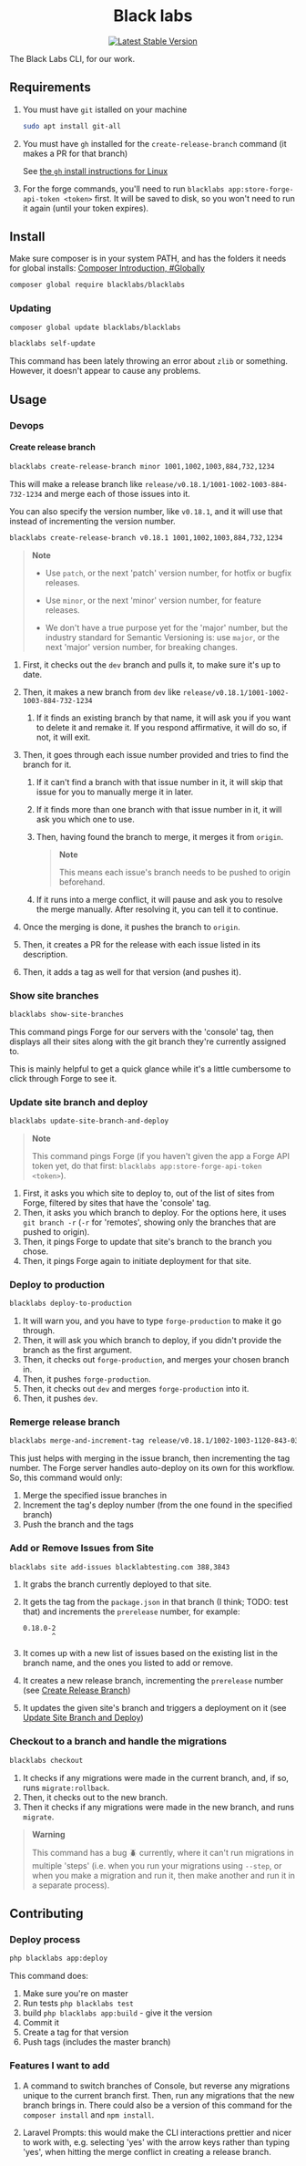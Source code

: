 <h1 align="center">Black labs</h1>

<p align="center">
  <a href="https://packagist.org/packages/blacklabs/blacklabs"><img src="https://img.shields.io/packagist/v/blacklabs/blacklabs.svg?label=stable" alt="Latest Stable Version"></a>
</p>

The Black Labs CLI, for our work.

## Requirements

1. You must have `git` istalled on your machine

    ```sh
    sudo apt install git-all
    ```

2. You must have `gh` installed for the `create-release-branch` command (it makes a PR for that branch)

    See [the `gh` install instructions for Linux](https://github.com/cli/cli/blob/trunk/docs/install_linux.md)

3. For the forge commands, you'll need to run `blacklabs app:store-forge-api-token <token>` first. It will be saved to disk, so you won't need to run it again (until your token expires).

## Install

Make sure composer is in your system PATH, and has the folders it needs for global installs: [Composer Introduction, #Globally](https://getcomposer.org/doc/00-intro.md#globally)

```sh
composer global require blacklabs/blacklabs
```

### Updating

```sh
composer global update blacklabs/blacklabs
```

```sh
blacklabs self-update
```

This command has been lately throwing an error about `zlib` or something. However, it doesn't appear to cause any problems.

## Usage

### Devops

#### Create release branch

```sh
blacklabs create-release-branch minor 1001,1002,1003,884,732,1234
```

This will make a release branch like `release/v0.18.1/1001-1002-1003-884-732-1234` and merge each of those issues into it.

You can also specify the version number, like `v0.18.1`, and it will use that instead of incrementing the version number.

```sh
blacklabs create-release-branch v0.18.1 1001,1002,1003,884,732,1234
```

> **Note**
>
> -   Use `patch`, or the next 'patch' version number, for hotfix or bugfix releases.
>
> -   Use `minor`, or the next 'minor' version number, for feature releases.
>
> -   We don't have a true purpose yet for the 'major' number, but the industry standard for Semantic Versioning is: use `major`, or the next 'major' version number, for breaking changes.

1. First, it checks out the `dev` branch and pulls it, to make sure it's up to date.
2. Then, it makes a new branch from `dev` like `release/v0.18.1/1001-1002-1003-884-732-1234`
    1. If it finds an existing branch by that name, it will ask you if you want to delete it and remake it. If you respond affirmative, it will do so, if not, it will exit.
3. Then, it goes through each issue number provided and tries to find the branch for it.

    1. If it can't find a branch with that issue number in it, it will skip that issue for you to manually merge it in later.
    2. If it finds more than one branch with that issue number in it, it will ask you which one to use.
    3. Then, having found the branch to merge, it merges it from `origin`.

        > **Note**
        >
        > This means each issue's branch needs to be pushed to origin beforehand.

    4. If it runs into a merge conflict, it will pause and ask you to resolve the merge manually. After resolving it, you can tell it to continue.

4. Once the merging is done, it pushes the branch to `origin`.
5. Then, it creates a PR for the release with each issue listed in its description.
6. Then, it adds a tag as well for that version (and pushes it).

### Show site branches

```sh
blacklabs show-site-branches
```

This command pings Forge for our servers with the 'console' tag, then displays all their sites along with the git branch they're currently assigned to.

This is mainly helpful to get a quick glance while it's a little cumbersome to click through Forge to see it.

### Update site branch and deploy

```sh
blacklabs update-site-branch-and-deploy
```

> **Note**
>
> This command pings Forge (if you haven't given the app a Forge API token yet, do that first: `blacklabs app:store-forge-api-token <token>`).

1. First, it asks you which site to deploy to, out of the list of sites from Forge, filtered by sites that have the 'console' tag.
2. Then, it asks you which branch to deploy. For the options here, it uses `git branch -r` (`-r` for 'remotes', showing only the branches that are pushed to origin).
3. Then, it pings Forge to update that site's branch to the branch you chose.
4. Then, it pings Forge again to initiate deployment for that site.

### Deploy to production

```sh
blacklabs deploy-to-production
```

1. It will warn you, and you have to type `forge-production` to make it go through.
2. Then, it will ask you which branch to deploy, if you didn't provide the branch as the first argument.
3. Then, it checks out `forge-production`, and merges your chosen branch in.
4. Then, it pushes `forge-production`.
5. Then, it checks out `dev` and merges `forge-production` into it.
6. Then, it pushes `dev`.

### Remerge release branch

```sh
blacklabs merge-and-increment-tag release/v0.18.1/1002-1003-1120-843-034 843,034
```

This just helps with merging in the issue branch, then incrementing the tag number. The Forge server handles auto-deploy on its own for this workflow. So, this command would only:

1. Merge the specified issue branches in
2. Increment the tag's deploy number (from the one found in the specified branch)
3. Push the branch and the tags

### Add or Remove Issues from Site

```sh
blacklabs site add-issues blacklabtesting.com 388,3843
```

1. It grabs the branch currently deployed to that site.
2. It gets the tag from the `package.json` in that branch (I think; TODO: test that) and increments the `prerelease` number, for example:

    ```
    0.18.0-2
           ^
    ```

3. It comes up with a new list of issues based on the existing list in the branch name, and the ones you listed to add or remove.
4. It creates a new release branch, incrementing the `prerelease` number (see [Create Release Branch](#create-release-branch))
5. It updates the given site's branch and triggers a deployment on it (see [Update Site Branch and Deploy](#update-site-branch-and-deploy))

### Checkout to a branch and handle the migrations

```sh
blacklabs checkout
```

1. It checks if any migrations were made in the current branch, and, if so, runs `migrate:rollback`.
2. Then, it checks out to the new branch.
3. Then it checks if any migrations were made in the new branch, and runs `migrate`.

> **Warning**
>
> This command has a bug 🪲 currently, where it can't run migrations in multiple 'steps' (i.e. when you run your migrations using `--step`, or when you make a migration and run it, then make another and run it in a separate process).

## Contributing

### Deploy process

```sh
php blacklabs app:deploy
```

This command does:

1. Make sure you're on master
2. Run tests `php blacklabs test`
3. build `php blacklabs app:build` - give it the version
4. Commit it
5. Create a tag for that version
6. Push tags (includes the master branch)

### Features I want to add

1. A command to switch branches of Console, but reverse any migrations unique to the current branch first. Then, run any migrations that the new branch brings in. There could also be a version of this command for the `composer install` and `npm install`.

2. Laravel Prompts: this would make the CLI interactions prettier and nicer to work with, e.g. selecting 'yes' with the arrow keys rather than typing 'yes', when hitting the merge conflict in creating a release branch.
